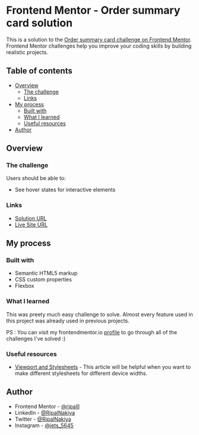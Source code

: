 # Frontend Mentor - Order summary card solution

This is a solution to the [Order summary card challenge on Frontend Mentor](https://www.frontendmentor.io/challenges/order-summary-component-QlPmajDUj). Frontend Mentor challenges help you improve your coding skills by building realistic projects.

## Table of contents

- [Overview](#overview)
  - [The challenge](#the-challenge)
  - [Links](#links)
- [My process](#my-process)
  - [Built with](#built-with)
  - [What I learned](#what-i-learned)
  - [Useful resources](#useful-resources)
- [Author](#author)

## Overview

### The challenge

Users should be able to:

- See hover states for interactive elements

### Links

- [Solution URL](https://github.com/ripalnakiya/FM-Project-5.git)
- [Live Site URL](https://ripalnakiya.github.io/Order-Summary-Card/)

## My process

### Built with

- Semantic HTML5 markup
- CSS custom properties
- Flexbox

### What I learned

This was preety much easy challenge to solve. Almost every feature used in this project was already used in previous projects.

PS : You can visit my frontendmentor.io [profile](https://www.frontendmentor.io/profile/ripalll) to go through all of the challenges I've solved :)

### Useful resources

- [Viewport and Stylesheets](https://css-tricks.com/resolution-specific-stylesheets/) - This article will be helpful when you want to make different stylesheets for different device widths.

## Author

- Frontend Mentor - [@ripalll](https://www.frontendmentor.io/profile/ripalll)
- LinkedIn - [@RipalNakiya](https://www.linkedin.com/in/ripal-nakiya-0a96a4203/)
- Twitter - [@RipalNakiya](https://twitter.com/RipalNakiya)
- Instagram - [@jets_5645](https://www.instagram.com/jets_5645/?hl=en)
